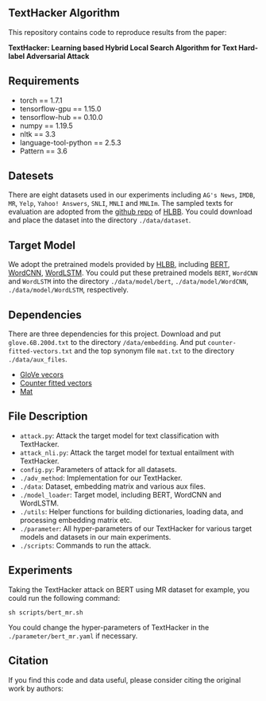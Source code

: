 ## TextHacker Algorithm

This repository contains code to reproduce results from the paper:

**TextHacker: Learning based Hybrid Local Search Algorithm for Text Hard-label Adversarial Attack**


## Requirements

- torch == 1.7.1
- tensorflow-gpu == 1.15.0
- tensorflow-hub == 0.10.0
- numpy == 1.19.5
- nltk == 3.3
- language-tool-python == 2.5.3
- Pattern == 3.6


## Datesets

There are eight datasets used in our experiments including `AG's News`, `IMDB`, `MR`, `Yelp`, `Yahoo! Answers`, `SNLI`, `MNLI` and `MNLIm`. The sampled texts for evaluation are adopted from the [github repo](https://github.com/RishabhMaheshwary/hard-label-attack/tree/main/data) of [HLBB](https://arxiv.org/abs/2012.14956). You could download and place the dataset into the directory `./data/dataset`.

## Target Model

We adopt the pretrained models provided by [HLBB](https://arxiv.org/abs/2012.14956), including [BERT](https://drive.google.com/file/d/1UChkyjrSJAVBpb3DcPwDhZUE4FuL0J25/view?usp=sharing), [WordCNN](https://drive.google.com/drive/folders/149Y5R6GIGDpBIaJhgG8rRaOslM21aA0Q?usp=sharing), [WordLSTM](https://drive.google.com/drive/folders/1nnf3wrYBrSt6F3Ms10wsDTTGFodrRFEW?usp=sharing). You could put these pretrained models `BERT`, `WordCNN` and `WordLSTM` into the directory `./data/model/bert`, `./data/model/WordCNN`, `./data/model/WordLSTM`,  respectively.

## Dependencies

There are three dependencies for this project. Download and put `glove.6B.200d.txt` to the directory `/data/embedding`. And put `counter-fitted-vectors.txt` and the top synonym file `mat.txt` to the directory `./data/aux_files`.

- [GloVe vecors](https://nlp.stanford.edu/data/glove.6B.zip)
- [Counter fitted vectors](https://drive.google.com/file/d/1bayGomljWb6HeYDMTDKXrh0HackKtSlx/view)
- [Mat](https://drive.google.com/file/d/1AIz8Imvv8OmHxVwY5kx10iwKAUzD6ODx/view)


## File Description

- `attack.py`: Attack the target model for text classification with TextHacker.
- `attack_nli.py`: Attack the target model for textual entailment with TextHacker.
- `config.py`: Parameters of attack for all datasets.
- `./adv_method`: Implementation for our TextHacker.
- `./data`: Dataset, embedding matrix and various aux files.
- `./model_loader`: Target model, including BERT, WordCNN and WordLSTM.
- `./utils`: Helper functions for building dictionaries, loading data, and processing embedding matrix etc.
- `./parameter`: All hyper-parameters of our TextHacker for various target models and datasets in our main experiments.
- `./scripts`: Commands to run the attack.


## Experiments

Taking the TextHacker attack on BERT using MR dataset for example, you could run the following command:

   ```shell
sh scripts/bert_mr.sh
   ```

You could change the hyper-parameters of TextHacker in the `./parameter/bert_mr.yaml` if necessary.


## Citation

If you find this code and data useful, please consider citing the original work by authors:




